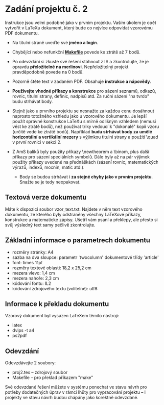 # Zadání projektu č. 2
Instrukce jsou velmi podobné jako v prvním projektu. Vaším úkolem je opět vytvořit v LaTeXu dokument, který bude co nejvíce odpovídat vzorovému PDF dokumentu.

* Na titulní straně uveďte své **jméno a login**.
* Chybějící nebo nefunkční [**Makefile**](http://www.fit.vutbr.cz/~martinek/clang/make.html.cs) povede ke ztrátě až 7 bodů.
* Po odevzdání si zkuste své řešení stáhnout z IS a zkontrolujte, že je opravdu **přeložitelné na merlinovi**. Nepřeložitelný projekt pravděpodobně povede na 0 bodů.
* Pozorně čtěte text v zadaném PDF. Obsahuje **instrukce a nápovědy**.
* **Používejte vhodné příkazy a konstrukce** pro sázení seznamů, odkazů, rovnic, titulní strany, definic, nadpisů atd. Za ruční sázení "na tvrdo" budu strhávat body.
* Stejně jako u prvního projektu se nesnažte za každou cenu dosáhnout naprosto totožného vzhledu jako u vzorového dokumentu. Je lepší použít správné konstrukce LaTeXu s mírně odlišným vzhledem (nemusí vést ke ztrátě bodů), než používat triky vedoucí k "dokonalé" kopii vzoru (určitě vede ke ztrátě bodů). Například **budu strhávat body za umělé horizontální a vertikální mezery** s výjimkou titulní strany a použití \quad v první rovnici v sekci 2.

* Z AmS balíků byly použity příkazy \newtheorem a \binom, plus další příkazy pro sázení speciálních symbolů. Dále byly až na pár výjimek použity příkazy uvedené na přednáškách (sázení rovnic, matematických výrazů, indexů, mocnin, matic atd.).
  * Body se budou strhávat i **za stejné chyby jako v prvním projektu**. Snažte se je tedy neopakovat.

## Textová verze dokumentu
Máte k dispozici soubor vzor_text.txt. Najdete v něm text vzorového dokumentu, ze kterého byly odstraněny všechny LaTeXové příkazy, konstrukce a matematické zápisy. Ušetří vám psaní a překlepy, ale přesto si svůj výsledný text samy pečlivě zkontrolujte.


## Základní informace o parametrech dokumentu
* rozměry stránky: A4
* sazba na dva sloupce: parametr 'twocolumn' dokumentové třídy 'article'
* font: times 11pt
* rozměry textové oblasti: 18,2 x 25,2 cm
* mezera vlevo: 1,4 cm
* mezera nahoře: 2,3 cm
* kódování fontu: IL2
* kódování zdrojového textu (volitelné): utf8

## Informace k překladu dokumentu
Vzorový dokument byl vysázen LaTeXem těmito nástroji:
* latex
* dvips -t a4
* ps2pdf

## Odevzdání
Odevzdávejte 2 soubory:
* proj2.tex – zdrojový soubor  
* Makefile – pro překlad příkazem "make"

Své odevzdané řešení můžete v systému ponechat ve stavu návrh pro potřeby dodatečných úprav v rámci lhůty pro vypracování projektu – I projekty ve stavu návrh budou chápány jako korektně odevzdané.